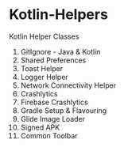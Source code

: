 # Kotlin-Helpers
Kotlin Helper Classes

1) GitIgnore - Java & Kotlin
2) Shared Preferences
3) Toast Helper
4) Logger Helper
5) Network Connectivity Helper
6) Crashlytics
7) Firebase Crashlytics
8) Gradle Setup & Flavouring
9) Glide Image Loader
10) Signed APK
11) Common Toolbar
